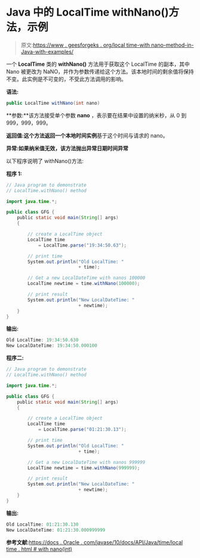 # Java 中的 LocalTime withNano()方法，示例

> 原文:[https://www . geesforgeks . org/local time-with nano-method-in-Java-with-examples/](https://www.geeksforgeeks.org/localtime-withnano-method-in-java-with-examples/)

一个 **LocalTime** 类的 **withNano()** 方法用于获取这个 LocalTime 的副本，其中 Nano 被更改为 NaNO，并作为参数传递给这个方法。该本地时间的剩余值将保持不变。此实例是不可变的，不受此方法调用的影响。

**语法:**

```java
public LocalTime withNano(int nano)

```

**参数:**该方法接受单个参数 **nano** ，表示要在结果中设置的纳米秒，从 0 到 999，999，999。

**返回值:**这个方法返回一个**本地时间实例**基于这个时间与请求的 nano。

**异常:**如果纳米值无效，该方法抛出异常**日期时间异常**

以下程序说明了 withNano()方法:

**程序 1:**

```java
// Java program to demonstrate
// LocalTime.withNano() method

import java.time.*;

public class GFG {
    public static void main(String[] args)
    {

        // create a LocalTime object
        LocalTime time
            = LocalTime.parse("19:34:50.63");

        // print time
        System.out.println("Old LocalTime: "
                           + time);

        // Get a new LocalDateTime with nanos 100000
        LocalTime newtime = time.withNano(100000);

        // print result
        System.out.println("New LocalDateTime: "
                           + newtime);
    }
}
```

**输出:**

```java
Old LocalTime: 19:34:50.630
New LocalDateTime: 19:34:50.000100

```

**程序二:**

```java
// Java program to demonstrate
// LocalTime.withNano() method

import java.time.*;

public class GFG {
    public static void main(String[] args)
    {

        // create a LocalTime object
        LocalTime time
            = LocalTime.parse("01:21:30.13");

        // print time
        System.out.println("Old LocalTime: "
                           + time);

        // Get a new LocalDateTime with nanos 999999
        LocalTime newtime = time.withNano(999999);

        // print result
        System.out.println("New LocalDateTime: "
                           + newtime);
    }
}
```

**输出:**

```java
Old LocalTime: 01:21:30.130
New LocalDateTime: 01:21:30.000999999

```

**参考文献:**[https://docs . Oracle . com/javase/10/docs/API/Java/time/local time . html # with nano(int)](https://docs.oracle.com/javase/10/docs/api/java/time/LocalTime.html#withNano(int))